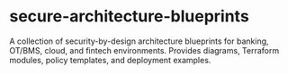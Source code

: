 # secure-architecture-blueprints
A collection of security-by-design architecture blueprints for banking, OT/BMS, cloud, and fintech environments. Provides diagrams, Terraform modules, policy templates, and deployment examples.
